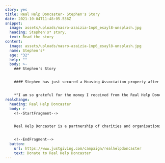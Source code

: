 ```yaml
---
story: yes
title: Real Help Doncaster- Stephen's Story
date: 2021-10-04T11:48:05.536Z
snippet:
  image: assets/uploads/nasro-azaizia-1np6_esayl8-unsplash.jpg
  heading: Stephen's* story.
  text: Read the story
content:
  image: assets/uploads/nasro-azaizia-1np6_esayl8-unsplash.jpg
  name: Stephen's*
  age: "32"
  help: ""
  body: >-
    ### Stephen's Story


    #### Stephen has just secured a Housing Association property after living in an overcrowded house with family during the Coronavirus lockdown. However, being a single parent on universal credit, Stephen is struggling to buy all the essential household items he needs for him and his young son. Stephen has also had security issues in previously tenancies which had led to him feeling unsafe. 


    *"I am so grateful for the money I received from the Real Help Doncaster Fund. It has enabled me to buy my son his own bed and mattress, helping him to get a better sleep every night. The fund also help me to have privacy in my home by allowing me to buy curtains and blinds for our rooms. Thank you so much.*
realchange:
  heading: Real Help Doncaster
  body: >-
    <!--StartFragment-->


    Real Help Doncaster is a partnership of charities and organisations working to help people experiencing homelessness and rough sleeping. We want to make sure that your generosity can make a real difference to peoples lives. Our aim is to give people the best possible chance of moving away from the street and into a safer and healthier lifestyle.


    <!--EndFragment-->
  button:
    url: https://www.justgiving.com/campaign/realhelpdoncaster
    text: Donate to Real Help Doncaster
---
```

